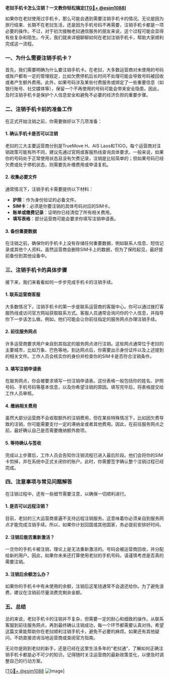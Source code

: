 **老挝手机卡怎么注销？一文教你轻松搞定[[TG💪+ @esim1088](https://t.me/s/esim1088)]**

如果你在老挝使用过手机卡，那么可能会遇到需要注销手机卡的情况。无论是因为旅行结束、长期不在老挝生活，还是因为手机号码不再需要，注销手机卡都是一项必要的操作。不过，对于初次接触老挝通信服务的朋友来说，这个过程可能会显得有些复杂和陌生。今天，我们就来详细聊聊如何在老挝注销手机卡，帮助大家顺利完成这一流程。

### 一、为什么需要注销手机卡？

首先，我们需要明确为什么要注销手机卡。在老挝，大多数运营商对未使用的号码或账户都有一定的管理规定，比如欠费停机后长时间不处理可能会导致号码被回收或者产生额外费用。此外，如果号码涉及某些付费服务或绑定了一些重要信息（如银行账号、社交媒体等），保留一个不再使用的号码可能会带来安全隐患。因此，及时注销手机卡是保护个人信息安全和避免不必要的经济负担的重要步骤。

### 二、注销手机卡前的准备工作

在正式开始注销之前，你需要做好以下几项准备：

#### 1. 确认手机卡是否可以注销
老挝的三大主要运营商分别是TrueMove H、AIS Laos和TIGO。每个运营商对注销政策可能有所不同，建议先通过官网或客服热线查询具体要求。一般来说，如果你的号码处于正常使用状态且没有欠费记录，注销是比较简单的；但如果号码已经欠费或处于停机状态，则需要先补缴费用或申请复机。

#### 2. 收集必要文件
通常情况下，注销手机卡需要提供以下材料：
- **护照**：作为身份验证的必备文件。
- **SIM卡**：必须是你要注销的具体号码对应的SIM卡。
- **账单或缴费记录**：证明你已经清偿了所有相关费用。
- **填写表格**：部分运营商可能会要求你填写注销申请表。

#### 3. 备份重要数据
在注销之前，确保你的手机卡上没有存储任何重要数据，例如联系人信息、短信记录或其他个人资料。虽然运营商会删除SIM卡上的数据，但为了保险起见，最好提前备份到其他设备中。

### 三、注销手机卡的具体步骤

接下来，我们来看看如何一步步完成手机卡的注销手续。

#### 1. 联系运营商客服
大多数情况下，注销手机卡的第一步是联系运营商的客服中心。你可以通过拨打客服热线或访问官方网站获取联系方式。客服人员通常会询问你的个人信息，并指导你下一步该怎么做。例如，他们可能会让你前往指定的服务网点办理注销手续。

#### 2. 前往服务网点
许多运营商要求用户亲自到其指定的服务网点进行注销。这些网点通常位于老挝的主要城市，比如万象、巴色等地。到达网点后，你需要出示身份证件以及上述提到的相关文件。工作人员会核实你的身份并检查你的SIM卡是否符合注销条件。

#### 3. 填写注销申请表
在服务网点，你会被要求填写一份注销申请表。这份表格一般包括你的姓名、护照号码、手机号码等基本信息，以及你希望注销的原因。填写完毕后，将表格提交给工作人员审核。

#### 4. 缴纳相关费用
虽然大部分运营商不会收取额外的注销费用，但在某些特殊情况下，比如因欠费导致的注销，你可能需要支付一定的滞纳金或者其他费用。因此，在前往服务网点之前，最好确认自己是否需要缴纳额外款项。

#### 5. 等待确认与签收
完成以上步骤后，工作人员会告知你注销流程已进入最后阶段。他们会将你的SIM卡剪掉，并在系统中正式关闭你的账户。此时，你需要签字确认整个注销过程已经完成。

### 四、注意事项与常见问题解答

在注销过程中，还有一些细节需要注意，以确保一切顺利进行。

#### 1. 是否可以远程注销？
目前，老挝的三大运营商普遍不支持远程注销服务。这意味着你必须亲自到服务网点才能完成注销手续。所以，如果你计划回国或其他国家，务必提前安排好时间。

#### 2. 注销后能否重新激活？
一旦你的手机卡被注销，理论上是无法重新激活的。号码会被运营商回收，并分配给新的用户。因此，如果你未来还打算使用老挝的手机号码，请谨慎考虑是否真的需要注销。

#### 3. 注销后余额怎么办？
如果你的手机卡中有未使用的余额，注销后这笔钱通常不会退还给你。为了避免浪费，建议在注销前尽量消费完剩余金额。

### 五、总结

总的来说，老挝手机卡的注销并不复杂，但需要一定的耐心和细致的操作。从联系客服到前往服务网点，再到最终确认注销成功，每一个环节都需要认真对待。希望这篇文章能帮助你在老挝顺利注销手机卡，避免不必要的麻烦。如果还有其他疑问，不妨直接咨询当地运营商或查阅官方指南。

无论你是刚到老挝的新手，还是已经在这里生活多年的“老挝通”，了解如何正确注销手机卡都是必不可少的知识。记得随时关注运营商的最新政策变化，以便及时调整自己的行动方案。

[[TG💪+ @esim1088](https://t.me/s/esim1088) ![Image](https://i.postimg.cc/4NQfJmqS/Snipaste-2025-05-13-00-14-12.png)]
